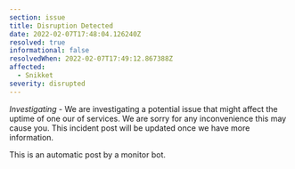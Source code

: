 ```yaml
---
section: issue
title: Disruption Detected
date: 2022-02-07T17:48:04.126240Z
resolved: true
informational: false
resolvedWhen: 2022-02-07T17:49:12.867388Z
affected:
  - Snikket
severity: disrupted
---
```

*Investigating* - We are investigating a potential issue that might affect the uptime of one our of services. We are sorry for any inconvenience this may cause you. This incident post will be updated once we have more information.

This is an automatic post by a monitor bot.
        